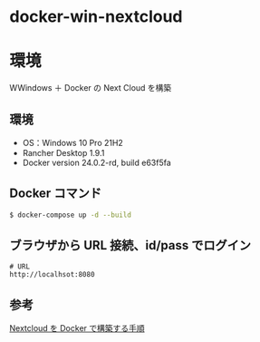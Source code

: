 # docker-win-nextcloud

# 環境

WWindows ＋ Docker の Next Cloud を構築

## 環境

- OS：Windows 10 Pro 21H2
- Rancher Desktop 1.9.1
- Docker version 24.0.2-rd, build e63f5fa

## Docker コマンド

```bash
$ docker-compose up -d --build
```

## ブラウザから URL 接続、id/pass でログイン

```
# URL
http://localhsot:8080

```

## 参考

[Nextcloud を Docker で構築する手順](https://qiita.com/s_Pure/items/48d3823837e647b57091)
